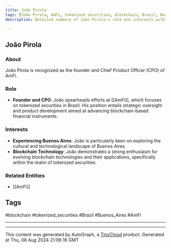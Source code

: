 ```yaml
---
title: João Pirola
tags: [João Pirola, AmFi, tokenized securities, blockchain, Brazil, Buenos Aires]
description: Detailed summary of João Pirola's role and interests within the blockchain and crypto space.

---
```


## João Pirola

### About
João Pirola is recognized as the founder and Chief Product Officer (CPO) of AmFi.

### Role
- **Founder and CPO**: João spearheads efforts at [[AmFi]], which focuses on tokenized securities in Brazil. His position entails strategic oversight and product development aimed at advancing blockchain-based financial instruments.

### Interests
- **Experiencing Buenos Aires**: João is particularly keen on exploring the cultural and technological landscape of Buenos Aires.
- **Blockchain Technology**: João demonstrates a strong enthusiasm for evolving blockchain technologies and their applications, specifically within the realm of tokenized securities.

### Related Entities
- [[AmFi]]

## Tags
#blockchain #tokenized_securities #Brazil #Buenos_Aires #AmFi

---
---
This content was generated by AutoGraph, a [TinyCloud](https://tinycloud.xyz/) product.
Generated at  Thu, 08 Aug 2024 21:06:16 GMT